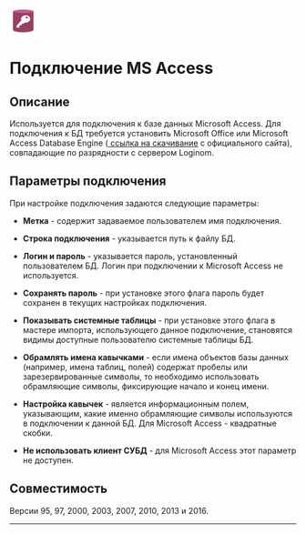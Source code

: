 ![](../../../media/app/icons/vendors/accessodbcunidacdbconnection.svg)
# Подключение MS Access

## Описание

Используется для подключения к базе данных Microsoft Access. Для подключения к БД требуется установить Microsoft Office или Microsoft Access Database Engine ([ ссылка на скачивание](https://www.microsoft.com/en-us/download/details.aspx?id=13255) с официального сайта), совпадающие по разрядности с сервером Loginom.

## Параметры подключения

При настройке подключения задаются следующие параметры:


*  **Метка** - содержит задаваемое пользователем имя подключения.

*  **Строка подключения** - указывается путь к файлу БД.

*  **Логин и пароль** - указывается пароль, установленный пользователем БД. Логин при подключении к Microsoft Access не используется.

*  **Сохранять пароль** - при установке этого флага пароль будет сохранен в текущих настройках подключения.

*  **Показывать системные таблицы** - при установке этого флага в мастере импорта, использующего данное подключение, становятся видимы доступные пользователю системные таблицы БД.

*  **Обрамлять имена кавычками** - если имена объектов базы данных (например, имена таблиц, полей) содержат пробелы или зарезервированные символы, то необходимо использовать обрамляющие символы, фиксирующие начало и конец имени.

*  **Настройка кавычек** - является информационным полем, указывающим, какие именно обрамляющие символы используются в подключении  к данной БД. Для Microsoft Access - квадратные скобки.

*  **Не использовать клиент СУБД** -  для Microsoft Access этот параметр не доступен.

## Совместимость

Версии 95, 97, 2000, 2003, 2007, 2010, 2013 и 2016.

-----




